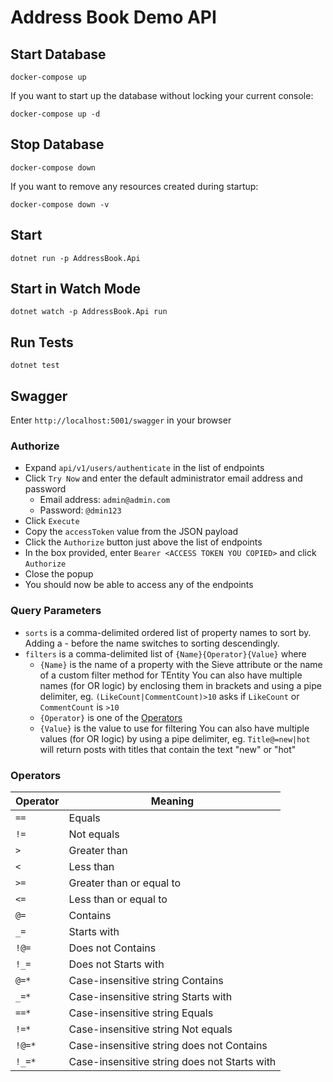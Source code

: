 # Address Book Demo API

## Start Database

```shellscript
docker-compose up
```

If you want to start up the database without locking your current console:

```shellscript
docker-compose up -d
```

## Stop Database

```shellscript
docker-compose down
```

If you want to remove any resources created during startup:

```shellscript
docker-compose down -v
```

## Start

```shellscript
dotnet run -p AddressBook.Api
```

## Start in Watch Mode

```shellscript
dotnet watch -p AddressBook.Api run
```

## Run Tests

```shellscript
dotnet test
```

## Swagger

Enter `http://localhost:5001/swagger` in your browser

### Authorize

- Expand `api/v1/users/authenticate` in the list of endpoints
- Click `Try Now` and enter the default administrator email address and password
  - Email address: `admin@admin.com`
  - Password: `@dmin123`
- Click `Execute`
- Copy the `accessToken` value from the JSON payload
- Click the `Authorize` button just above the list of endpoints
- In the box provided, enter `Bearer <ACCESS TOKEN YOU COPIED>` and click `Authorize`
- Close the popup
- You should now be able to access any of the endpoints

### Query Parameters

- `sorts` is a comma-delimited ordered list of property names to sort by. Adding a - before the name switches to sorting descendingly.
- `filters` is a comma-delimited list of `{Name}{Operator}{Value}` where
  - `{Name}` is the name of a property with the Sieve attribute or the name of a custom filter method for TEntity
    You can also have multiple names (for OR logic) by enclosing them in brackets and using a pipe delimiter, eg. `(LikeCount|CommentCount)>10` asks if `LikeCount` or `CommentCount` is `>10`
  - `{Operator}` is one of the [Operators](#operators)
  - `{Value}` is the value to use for filtering
    You can also have multiple values (for OR logic) by using a pipe delimiter, eg. `Title@=new|hot` will return posts with titles that contain the text "new" or "hot"

### Operators

| Operator | Meaning                                      |
| -------- | -------------------------------------------- |
| `==`     | Equals                                       |
| `!=`     | Not equals                                   |
| `>`      | Greater than                                 |
| `<`      | Less than                                    |
| `>=`     | Greater than or equal to                     |
| `<=`     | Less than or equal to                        |
| `@=`     | Contains                                     |
| `_=`     | Starts with                                  |
| `!@=`    | Does not Contains                            |
| `!_=`    | Does not Starts with                         |
| `@=*`    | Case-insensitive string Contains             |
| `_=*`    | Case-insensitive string Starts with          |
| `==*`    | Case-insensitive string Equals               |
| `!=*`    | Case-insensitive string Not equals           |
| `!@=*`   | Case-insensitive string does not Contains    |
| `!_=*`   | Case-insensitive string does not Starts with |
